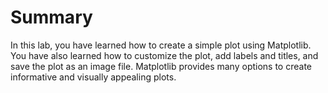 # Summary

In this lab, you have learned how to create a simple plot using Matplotlib. You have also learned how to customize the plot, add labels and titles, and save the plot as an image file. Matplotlib provides many options to create informative and visually appealing plots.
